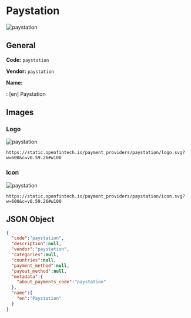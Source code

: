 
# Paystation 
![paystation](https://static.openfintech.io/payment_providers/paystation/logo.svg?w=600&c=v0.59.26#w100)  

## General 
 
**Code:** `paystation`  
 
**Vendor:** `paystation`  
 
**Name:**  
 
:	[en] Paystation  

## Images 

### Logo 
 
![paystation](https://static.openfintech.io/payment_providers/paystation/logo.svg?w=600&c=v0.59.26#w100)  

```
https://static.openfintech.io/payment_providers/paystation/logo.svg?w=600&c=v0.59.26#w100
```  

### Icon 
 
![paystation](https://static.openfintech.io/payment_providers/paystation/icon.svg?w=600&c=v0.59.26#w100)  

```
https://static.openfintech.io/payment_providers/paystation/icon.svg?w=600&c=v0.59.26#w100
```  

## JSON Object 

```json
{
  "code":"paystation",
  "description":null,
  "vendor":"paystation",
  "categories":null,
  "countries":null,
  "payment_method":null,
  "payout_method":null,
  "metadata":{
    "about_payments_code":"paystation"
  },
  "name":{
    "en":"Paystation"
  }
}
```  
